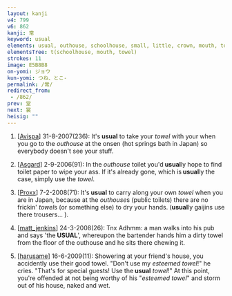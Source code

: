 ```yaml
---
layout: kanji
v4: 799
v6: 862
kanji: 常
keyword: usual
elements: usual, outhouse, schoolhouse, small, little, crown, mouth, towel
elementsTree: t(schoolhouse, mouth, towel)
strokes: 11
image: E5B8B8
on-yomi: ジョウ
kun-yomi: つね、とこ-
permalink: /常/
redirect_from:
 - /862/
prev: 堂
next: 裳
heisig: ""
---
```


1) [<a href="http://kanji.koohii.com/profile/Avispa">Avispa</a>] 31-8-2007(236): It&#039;s<strong> usual</strong> to take your <em>towel</em> with your when you go to the <em>outhouse</em> at the onsen (hot springs bath in Japan) so everybody doesn&#039;t see your stuff.

2) [<a href="http://kanji.koohii.com/profile/Asgard">Asgard</a>] 2-9-2006(91): In the <em>outhouse</em> toilet you&#039;d<strong> usual</strong>ly hope to find toilet paper to wipe your ass. If it&#039;s already gone, which is<strong> usual</strong>ly the case, simply use the <em>towel</em>.

3) [<a href="http://kanji.koohii.com/profile/Proxx">Proxx</a>] 7-2-2008(71): It&#039;s<strong> usual</strong> to carry along your own <em>towel</em> when you are in Japan, because at the <em>outhouse</em>s (public toilets) there are no frickin&#039; <em>towel</em>s (or something else) to dry your hands. (<strong>usual</strong>ly gaijins use there trousers... ).

4) [<a href="http://kanji.koohii.com/profile/matt_jenkins">matt_jenkins</a>] 24-3-2008(26): Tnx Adhmm: a man walks into his pub and says &#039;the<strong> USUAL</strong>&#039;, whereupon the bartender hands him a dirty towel from the floor of the outhouse and he sits there chewing it.

5) [<a href="http://kanji.koohii.com/profile/harusame">harusame</a>] 16-6-2009(11): Showering at your friend&#039;s house, you accidently use their good towel. &quot;Don&#039;t use my <em>esteemed towel</em>!&quot; he cries. &quot;That&#039;s for special guests! Use the<strong> usual</strong> <em>towel</em>!&quot; At this point, you&#039;re offended at not being worthy of his &quot;<em>esteemed towel</em>&quot; and storm out of his house, naked and wet.

